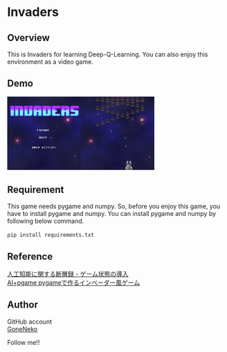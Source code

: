 # Invaders

## Overview
This is Invaders for learning Deep-Q-Learning.
You can also enjoy this environment as a video game.

## Demo
<img src = "sample_images/image1.png" width = 170px ><img src = "sample_images/image2.png" width = 170px >

## Requirement
This game needs pygame and numpy.
So, before you enjoy this game, you have to install pygame and numpy.
You can install pygame and numpy by following below command.

`pip install requirements.txt`

## Reference
[人工知能に関する断層録 - ゲーム状態の導入](http://aidiary.hatenablog.com/entry/20080727/1281188860)  
[AI+pgame pygameで作るインベーダー風ゲーム](https://blog.formzu.com/pygame-invader-1)

## Author
GitHub account  
[GoneNeko](https://github.com/GoneNeko)

Follow me!!